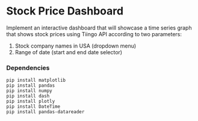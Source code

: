 # Stock Price Dashboard
Implement an interactive dashboard that will showcase a time series graph that shows stock prices using Tiingo API according to two parameters:
1) Stock company names in USA (dropdown menu)
2) Range of date (start and end date selector)

### Dependencies
```
pip install matplotlib
pip install pandas
pip install numpy
pip install dash
pip install plotly
pip install DateTime
pip install pandas-datareader
```
